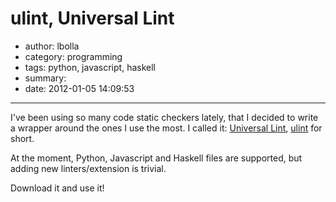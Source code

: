 # ulint, Universal Lint

- author: lbolla
- category: programming
- tags: python, javascript, haskell
- summary: 
- date: 2012-01-05 14:09:53

----------------

I've been using so many code static checkers lately, that I decided to write a
wrapper around the ones I use the most. I called it: [Universal Lint][1],
[ulint][1] for short.

At the moment, Python, Javascript and Haskell files are
supported, but adding new linters/extension is trivial.

Download it and use it!

   [1]: https://github.com/lbolla/ulint
